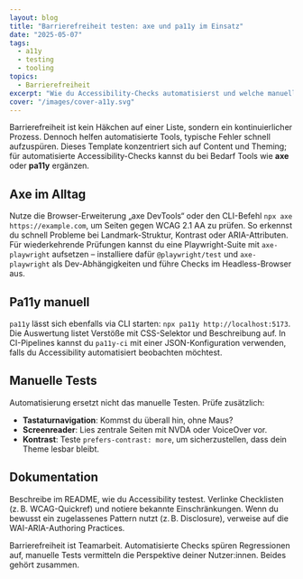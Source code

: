 ```yaml
---
layout: blog
title: "Barrierefreiheit testen: axe und pa11y im Einsatz"
date: "2025-05-07"
tags:
  - a11y
  - testing
  - tooling
topics:
  - Barrierefreiheit
excerpt: "Wie du Accessibility-Checks automatisierst und welche manuellen Tests du zusätzlich durchführen solltest."
cover: "/images/cover-a11y.svg"
---
```


Barrierefreiheit ist kein Häkchen auf einer Liste, sondern ein kontinuierlicher Prozess. Dennoch helfen automatisierte Tools, typische Fehler schnell aufzuspüren. Dieses Template konzentriert sich auf Content und Theming; für automatisierte Accessibility-Checks kannst du bei Bedarf Tools wie **axe** oder **pa11y** ergänzen.

## Axe im Alltag

Nutze die Browser-Erweiterung „axe DevTools“ oder den CLI-Befehl `npx axe https://example.com`, um Seiten gegen WCAG 2.1 AA zu prüfen. So erkennst du schnell Probleme bei Landmark-Struktur, Kontrast oder ARIA-Attributen. Für wiederkehrende Prüfungen kannst du eine Playwright-Suite mit `axe-playwright` aufsetzen – installiere dafür `@playwright/test` und `axe-playwright` als Dev-Abhängigkeiten und führe Checks im Headless-Browser aus.

## Pa11y manuell

`pa11y` lässt sich ebenfalls via CLI starten: `npx pa11y http://localhost:5173`. Die Auswertung listet Verstöße mit CSS-Selektor und Beschreibung auf. In CI-Pipelines kannst du `pa11y-ci` mit einer JSON-Konfiguration verwenden, falls du Accessibility automatisiert beobachten möchtest.

## Manuelle Tests

Automatisierung ersetzt nicht das manuelle Testen. Prüfe zusätzlich:

- **Tastaturnavigation**: Kommst du überall hin, ohne Maus?
- **Screenreader**: Lies zentrale Seiten mit NVDA oder VoiceOver vor.
- **Kontrast**: Teste `prefers-contrast: more`, um sicherzustellen, dass dein Theme lesbar bleibt.

## Dokumentation

Beschreibe im README, wie du Accessibility testest. Verlinke Checklisten (z. B. WCAG-Quickref) und notiere bekannte Einschränkungen. Wenn du bewusst ein zugelassenes Pattern nutzt (z. B. Disclosure), verweise auf die WAI-ARIA-Authoring Practices.

Barrierefreiheit ist Teamarbeit. Automatisierte Checks spüren Regressionen auf, manuelle Tests vermitteln die Perspektive deiner Nutzer:innen. Beides gehört zusammen.
